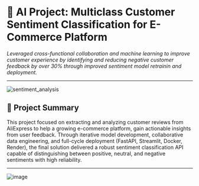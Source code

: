 # 🧠 AI Project: Multiclass Customer Sentiment Classification for E-Commerce Platform 

*Leveraged cross-functional collaboration and machine learning to improve customer experience by identifying and reducing negative customer feedback by over 30% through improved sentiment model retrainin and deployment.*

-----
![sentiment_analysis](https://github.com/user-attachments/assets/2c865ba1-89d4-41a6-a9f8-a15e8ae8b1ca)


## 🚀 Project Summary

This project focused on extracting and analyzing customer reviews from AliExpress to help a growing e-commerce platform, gain actionable insights from user feedback.
Through iterative model development, collaborative data engineering, and full-cycle deployment (FastAPI, Streamlit, Docker, Render), the final solution delivered a robust sentiment classification API capable of distinguishing between positive, neutral, and negative sentiments with high reliability.

----


![image](https://github.com/user-attachments/assets/29b07c40-638f-42c1-8aec-e66b142d7bb9)
